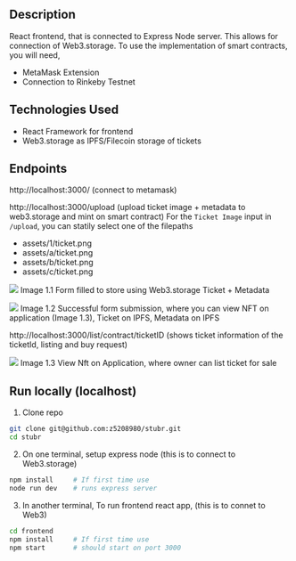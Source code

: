 ## Description
React frontend, that is connected to Express Node server. This allows for connection of Web3.storage. To use the implementation 
of smart contracts, you will need,
- MetaMask Extension
- Connection to Rinkeby Testnet

## Technologies Used
- React Framework for frontend
- Web3.storage as IPFS/Filecoin storage of tickets

## Endpoints 
http://localhost:3000/ (connect to metamask)

http://localhost:3000/upload (upload ticket image + metadata to web3.storage and mint on smart contract)
For the `Ticket Image` input in `/upload`, you can statily select one of the filepaths
- assets/1/ticket.png
- assets/a/ticket.png
- assets/b/ticket.png
- assets/c/ticket.png

![](https://github.com/z5208980/stubr/blob/main/assets/readme/_uploadTicket.png)
Image 1.1 Form filled to store using Web3.storage Ticket + Metadata

![](https://github.com/z5208980/stubr/blob/main/assets/readme/_uploadTicketSuccess.png)
Image 1.2 Successful form submission, where you can view NFT on application (Image 1.3), Ticket on IPFS, Metadata on IPFS

http://localhost:3000/list/contract/ticketID (shows ticket information of the ticketId, listing and buy request)

![](https://github.com/z5208980/stubr/blob/main/assets/readme/_listTicket_.png)
Image 1.3 View Nft on Application, where owner can list ticket for sale

## Run locally (localhost)

1. Clone repo
```sh
git clone git@github.com:z5208980/stubr.git
cd stubr
```

2. On one terminal, setup express node (this is to connect to Web3.storage)
```sh
npm install     # If first time use
node run dev    # runs express server
```

3. In another terminal, To run frontend react app, (this is to connet to Web3)
```sh
cd frontend
npm install     # If first time use
npm start       # should start on port 3000
```